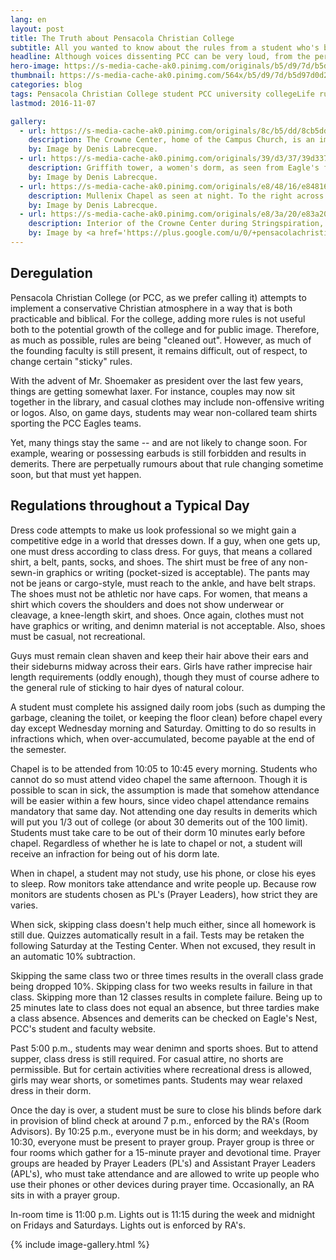 ```yaml
---
lang: en
layout: post 
title: The Truth about Pensacola Christian College
subtitle: All you wanted to know about the rules from a student who's been there
headline: Although voices dissenting PCC can be very loud, from the perspective of a (perhaps less unusual) student, here is an attempt to describe discipline at Pensacola Christian.
hero-image: https://s-media-cache-ak0.pinimg.com/originals/b5/d9/7d/b5d97d0d23383c877535b486835192fd.jpg
thumbnail: https://s-media-cache-ak0.pinimg.com/564x/b5/d9/7d/b5d97d0d23383c877535b486835192fd.jpg
categories: blog
tags: Pensacola Christian College student PCC university collegeLife rules
lastmod: 2016-11-07

gallery:
  - url: https://s-media-cache-ak0.pinimg.com/originals/8c/b5/dd/8cb5dd0c6c3ae43673ad93a39d735ab8.jpg
    description: The Crowne Center, home of the Campus Church, is an imposing structure with a main auditorium capacity of over 6000 seats, plus two chapels and other side rooms. The imported palms seen here, too sensitive to freezing, were replaced in the summer of 2016. Stubs from palms toppled by the last hurricane remain visible.
    by: Image by Denis Labrecque.
  - url: https://s-media-cache-ak0.pinimg.com/originals/39/d3/37/39d337f6742add2b5086aacec4692e1f.jpg
    description: Griffith tower, a women's dorm, as seen from Eagle's field. This photograph was taken during the Concert on the Green, a musical event featuring the Symphonic Band.
    by: Image by Denis Labrecque.
  - url: https://s-media-cache-ak0.pinimg.com/originals/e8/48/16/e8481617856fc2a364011c5275db997d.jpg
    description: Mullenix Chapel as seen at night. To the right across Rawson Lane is Young tower, and to the left is Rawson field.
    by: Image by Denis Labrecque.
  - url: https://s-media-cache-ak0.pinimg.com/originals/e8/3a/20/e83a2096c14f3199dc350060f2e225ef.jpg
    description: Interior of the Crowne Center during Stringspiration, an event including strings players of all levels.
    by: Image by <a href='https://plus.google.com/u/0/+pensacolachristiancollege/posts/2Cum2zTcHVy' target='_new'>Pensacola Christian College</a>
---
```

<h2>Deregulation</h2>
Pensacola Christian College (or PCC, as we prefer calling it) attempts to implement a conservative Christian atmosphere in a way that is both practicable and biblical. For the college, adding more rules is not useful both to the potential growth of the college and for public image. Therefore, as much as possible, rules are being "cleaned out". However, as much of the founding faculty is still present, it remains difficult, out of respect, to change certain "sticky" rules.

With the advent of Mr. Shoemaker as president over the last few years, things are getting somewhat laxer. For instance, couples may now sit together in the library, and casual clothes may include non-offensive writing or logos. Also, on game days, students may wear non-collared team shirts sporting the PCC Eagles teams.

Yet, many things stay the same -- and are not likely to change soon. For example, wearing or possessing earbuds is still forbidden and results in demerits. There are perpetually rumours about that rule changing sometime soon, but that must yet happen.

<h2>Regulations throughout a Typical Day</h2>
Dress code attempts to make us look professional so we might gain a competitive edge in a world that dresses down. If a guy, when one gets up, one must dress according to class dress. For guys, that means a collared shirt, a belt, pants, socks, and shoes. The shirt must be free of any non-sewn-in graphics or writing (pocket-sized is acceptable). The pants may not be jeans or cargo-style, must reach to the ankle, and have belt straps. The shoes must not be athletic nor have caps. For women, that means a shirt which covers the shoulders and does not show underwear or cleavage, a knee-length skirt, and shoes. Once again, clothes must not have graphics or writing, and denimn material is not acceptable. Also, shoes must be casual, not recreational.

Guys must remain clean shaven and keep their hair above their ears and their sideburns midway across their ears. Girls have rather imprecise hair length requirements (oddly enough), though they must of course adhere to the general rule of sticking to hair dyes of natural colour.

A student must complete his assigned daily room jobs (such as dumping the garbage, cleaning the toilet, or keeping the floor clean) before chapel every day except Wednesday morning and Saturday. Omitting to do so results in infractions which, when over-accumulated, become payable at the end of the semester.

Chapel is to be attended from 10:05 to 10:45 every morning. Students who cannot do so must attend video chapel the same afternoon. Though it is possible to scan in sick, the assumption is made that somehow attendance will be easier within a few hours, since video chapel attendance remains mandatory that same day. Not attending one day results in demerits which will put you 1/3 out of college (or about 30 demerits out of the 100 limit). Students must take care to be out of their dorm 10 minutes early before chapel. Regardless of whether he is late to chapel or not, a student will receive an infraction for being out of his dorm late.

When in chapel, a student may not study, use his phone, or close his eyes to sleep. Row monitors take attendance and write people up. Because row monitors are students chosen as PL's (Prayer Leaders), how strict they are varies.

When sick, skipping class doesn't help much either, since all homework is still due. Quizzes automatically result in a fail. Tests may be retaken the following Saturday at the Testing Center. When not excused, they result in an automatic 10% subtraction.

Skipping the same class two or three times results in the overall class grade being dropped 10%. Skipping class for two weeks results in failure in that class. Skipping more than 12 classes results in complete failure. Being up to 25 minutes late to class does not equal an absence, but three tardies make a class absence. Absences and demerits can be checked on Eagle's Nest, PCC's student and faculty website.

Past 5:00 p.m., students may wear denimn and sports shoes. But to attend supper, class dress is still required. For casual attire, no shorts are permissible. But for certain activities where recreational dress is allowed, girls may wear shorts, or sometimes pants. Students may wear relaxed dress in their dorm.

Once the day is over, a student must be sure to close his blinds before dark in provision of blind check at around 7 p.m., enforced by the RA's (Room Advisors). By 10:25 p.m., everyone must be in his dorm; and weekdays, by 10:30, everyone must be present to prayer group. Prayer group is three or four rooms which gather for a 15-minute prayer and devotional time. Prayer groups are headed by Prayer Leaders (PL's) and Assistant Prayer Leaders (APL's), who must take attendance and are allowed to write up people who use their phones or other devices during prayer time. Occasionally, an RA sits in with a prayer group.

In-room time is 11:00 p.m. Lights out is 11:15 during the week and midnight on Fridays and Saturdays. Lights out is enforced by RA's.

{% include image-gallery.html %}
